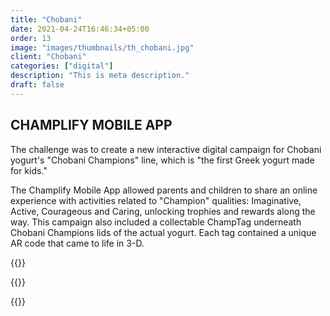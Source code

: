 ```yaml
---
title: "Chobani"
date: 2021-04-24T16:46:34+05:00
order: 13
image: "images/thumbnails/th_chobani.jpg"
client: "Chobani"
categories: ["digital"]
description: "This is meta description."
draft: false
---
```


## CHAMPLIFY MOBILE APP

The challenge was to create a new interactive digital campaign for Chobani yogurt's "Chobani Champions" line, which is "the first Greek yogurt made for kids."  

The Champlify Mobile App allowed parents and children to share an online experience with activities related to "Champion" qualities: Imaginative, Active, Courageous and Caring, unlocking trophies and rewards along the way. This campaign also included a collectable ChampTag underneath Chobani Champions lids of the actual yogurt. Each tag contained a unique AR code that came to life in 3-D.

{{<img-responsive src="/images/portfolio/chobani/CHOBANI_BILLBOARD_01-4.jpg">}}

{{<img-responsive src="/images/portfolio/chobani/Chobani-Champions-site-B1.jpg">}}

{{<img-responsive src="/images/portfolio/chobani/chobaniChampions_image_2_580.jpg">}}

